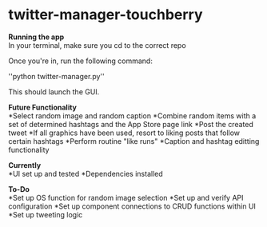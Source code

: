 # twitter-manager-touchberry

**Running the app**<br> 
In your terminal, make sure you cd to the correct repo

Once you're in, run the following command:

''python twitter-manager.py''

This should launch the GUI. 


**Future Functionality**<br>
*Select random image and random caption
*Combine random items with a set of determined hashtags and the App Store page link
*Post the created tweet
*If all graphics have been used, resort to liking posts that follow certain hashtags
*Perform routine "like runs"
*Caption and hashtag editting functionality


**Currently**<br>
*UI set up and tested
*Dependencies installed 

**To-Do**<br>
*Set up OS function for random image selection
*Set up and verify API configuration 
*Set up component connections to CRUD functions within UI
*Set up tweeting logic
